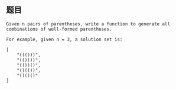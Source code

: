 ## 题目
    Given n pairs of parentheses, write a function to generate all combinations of well-formed parentheses.

    For example, given n = 3, a solution set is:

    [
        "((()))",
        "(()())",
        "(())()",
        "()(())",
        "()()()"
    ]
